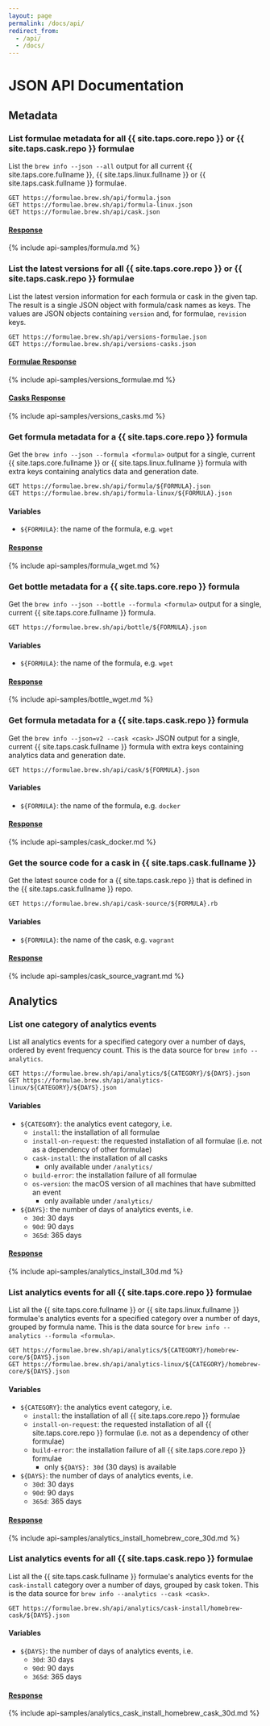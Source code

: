 ```yaml
---
layout: page
permalink: /docs/api/
redirect_from:
  - /api/
  - /docs/
---
```

# JSON API Documentation

## Metadata

### List formulae metadata for all {{ site.taps.core.repo }} or {{ site.taps.cask.repo }} formulae
List the `brew info --json --all` output for all current {{ site.taps.core.fullname }}, {{ site.taps.linux.fullname }} or {{ site.taps.cask.fullname }} formulae.

```
GET https://formulae.brew.sh/api/formula.json
GET https://formulae.brew.sh/api/formula-linux.json
GET https://formulae.brew.sh/api/cask.json
```

#### [Response](https://formulae.brew.sh/api/formula.json)
{% include api-samples/formula.md %}

### List the latest versions for all {{ site.taps.core.repo }} or {{ site.taps.cask.repo }} formulae
List the latest version information for each formula or cask in the given tap. The result is a single JSON object with formula/cask names as keys. The values are JSON objects containing `version` and, for formulae, `revision` keys.

```
GET https://formulae.brew.sh/api/versions-formulae.json
GET https://formulae.brew.sh/api/versions-casks.json
```

#### [Formulae Response](https://formulae.brew.sh/api/versions-formulae.json)
{% include api-samples/versions_formulae.md %}

#### [Casks Response](https://formulae.brew.sh/api/versions-casks.json)
{% include api-samples/versions_casks.md %}

### Get formula metadata for a {{ site.taps.core.repo }} formula
Get the `brew info --json --formula <formula>` output for a single, current {{ site.taps.core.fullname }} or {{ site.taps.linux.fullname }} formula with extra keys containing analytics data and generation date.

```
GET https://formulae.brew.sh/api/formula/${FORMULA}.json
GET https://formulae.brew.sh/api/formula-linux/${FORMULA}.json
```

#### Variables
- `${FORMULA}`: the name of the formula, e.g. `wget`

#### [Response](https://formulae.brew.sh/api/formula/wget.json)
{% include api-samples/formula_wget.md %}

### Get bottle metadata for a {{ site.taps.core.repo }} formula
Get the `brew info --json --bottle --formula <formula>` output for a single, current {{ site.taps.core.fullname }} formula.

```
GET https://formulae.brew.sh/api/bottle/${FORMULA}.json
```

#### Variables
- `${FORMULA}`: the name of the formula, e.g. `wget`

#### [Response](https://formulae.brew.sh/api/bottle/wget.json)
{% include api-samples/bottle_wget.md %}

### Get formula metadata for a {{ site.taps.cask.repo }} formula
Get the `brew info --json=v2 --cask <cask>` JSON output for a single, current {{ site.taps.cask.fullname }} formula with extra keys containing analytics data and generation date.

```
GET https://formulae.brew.sh/api/cask/${FORMULA}.json
```

#### Variables
- `${FORMULA}`: the name of the formula, e.g. `docker`

#### [Response](https://formulae.brew.sh/api/cask/docker.json)
{% include api-samples/cask_docker.md %}

### Get the source code for a cask in {{ site.taps.cask.fullname }}
Get the latest source code for a {{ site.taps.cask.repo }} that is defined in the {{ site.taps.cask.fullname }} repo.

```
GET https://formulae.brew.sh/api/cask-source/${FORMULA}.rb
```

#### Variables
- `${FORMULA}`: the name of the cask, e.g. `vagrant`

#### [Response](https://formulae.brew.sh/api/cask-source/vagrant.json)
{% include api-samples/cask_source_vagrant.md %}

## Analytics

### List one category of analytics events
List all analytics events for a specified category over a number of days, ordered by event frequency count. This is the data source for `brew info --analytics`.

```
GET https://formulae.brew.sh/api/analytics/${CATEGORY}/${DAYS}.json
GET https://formulae.brew.sh/api/analytics-linux/${CATEGORY}/${DAYS}.json
```

#### Variables
- `${CATEGORY}`: the analytics event category, i.e.
  - `install`: the installation of all formulae
  - `install-on-request`: the requested installation of all formulae (i.e. not as a dependency of other formulae)
  - `cask-install`: the installation of all casks
    - only available under `/analytics/`
  - `build-error`: the installation failure of all formulae
  - `os-version`: the macOS version of all machines that have submitted an event
    - only available under `/analytics/`
- `${DAYS}`: the number of days of analytics events, i.e.
  - `30d`: 30 days
  - `90d`: 90 days
  - `365d`: 365 days

#### [Response](https://formulae.brew.sh/api/analytics/install/30d.json)
{% include api-samples/analytics_install_30d.md %}

### List analytics events for all {{ site.taps.core.repo }} formulae
List all the {{ site.taps.core.fullname }} or {{ site.taps.linux.fullname }} formulae's analytics events for a specified category over a number of days, grouped by formula name. This is the data source for `brew info --analytics --formula <formula>`.

```
GET https://formulae.brew.sh/api/analytics/${CATEGORY}/homebrew-core/${DAYS}.json
GET https://formulae.brew.sh/api/analytics-linux/${CATEGORY}/homebrew-core/${DAYS}.json
```

#### Variables
- `${CATEGORY}`: the analytics event category, i.e.
  - `install`: the installation of all {{ site.taps.core.repo }} formulae
  - `install-on-request`: the requested installation of all {{ site.taps.core.repo }} formulae (i.e. not as a dependency of other formulae)
  - `build-error`: the installation failure of all {{ site.taps.core.repo }} formulae
    - only `${DAYS}: 30d` (30 days) is available
- `${DAYS}`: the number of days of analytics events, i.e.
  - `30d`: 30 days
  - `90d`: 90 days
  - `365d`: 365 days

#### [Response](https://formulae.brew.sh/api/analytics/install/homebrew-core/30d.json)
{% include api-samples/analytics_install_homebrew_core_30d.md %}

### List analytics events for all {{ site.taps.cask.repo }} formulae
List all the {{ site.taps.cask.fullname }} formulae's analytics events for the `cask-install` category over a number of days, grouped by cask token.  This is the data source for `brew info --analytics --cask <cask>`.
```
GET https://formulae.brew.sh/api/analytics/cask-install/homebrew-cask/${DAYS}.json
```

#### Variables
- `${DAYS}`: the number of days of analytics events, i.e.
  - `30d`: 30 days
  - `90d`: 90 days
  - `365d`: 365 days

#### [Response](https://formulae.brew.sh/api/analytics/cask-install/homebrew-cask/30d.json)
{% include api-samples/analytics_cask_install_homebrew_cask_30d.md %}
